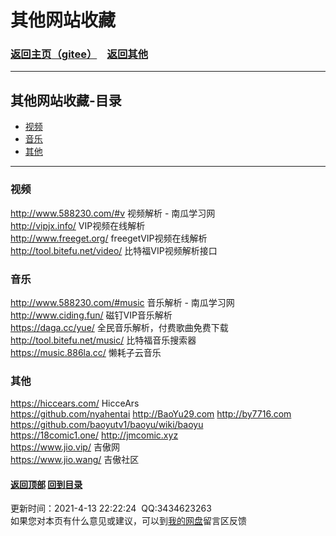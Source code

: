 # <span id="title">其他网站收藏</span>

### <span id="begin">[返回主页](https://xkk1.github.io/)[（gitee）](https://xkk2.gitee.io/)&emsp;[返回其他](https://xkk1.github.io/other/)</span>

---

## <span id="content">其他网站收藏-目录</span>
+ [视频](#视频)
+ [音乐](#音乐)
+ [其他](#其他)

---

### <span id="视频">视频</span>
<http://www.588230.com/#v> 视频解析 - 南瓜学习网  
<http://vipjx.info/> VIP视频在线解析  
<http://www.freeget.org/> freegetVIP视频在线解析  
<http://tool.bitefu.net/video/> 比特福VIP视频解析接口  

### <span id="音乐">音乐</span>
<http://www.588230.com/#music> 音乐解析 - 南瓜学习网  
<http://www.ciding.fun/> 磁钉VIP音乐解析  
<https://daga.cc/yue/> 全民音乐解析，付费歌曲免费下载  
<http://tool.bitefu.net/music/> 比特福音乐搜索器  
<https://music.886la.cc/> 懒耗子云音乐  

### <span id="其他">其他</span>
<https://hiccears.com/> HicceArs  
<https://github.com/nyahentai> <http://BaoYu29.com> <http://by7716.com>  
<https://github.com/baoyutv1/baoyu/wiki/baoyu>  
<https://18comic1.one/> <http://jmcomic.xyz>  
<https://www.jio.vip/> 吉傲网  
<https://www.jio.wang/> 吉傲社区    

#### [返回顶部](#begin) [回到目录](#content)  
<span id="end">更新时间：2021-4-13 22:22:24&nbsp;&nbsp;QQ:3434623263<br>如果您对本页有什么意见或建议，可以到[我的网盘](http://xiaokuku.ys168.com/)留言区反馈<span>
